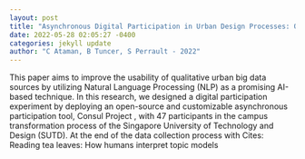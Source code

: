 ```yaml
--- 
layout: post 
title: "Asynchronous Digital Participation in Urban Design Processes: Qualitative Data Exploration and Analysis With Natural Language Processing" 
date: 2022-05-28 02:05:27 -0400 
categories: jekyll update 
author: "C Ataman, B Tuncer, S Perrault - 2022" 
--- 
```

This paper aims to improve the usability of qualitative urban big data sources by utilizing Natural Language Processing (NLP) as a promising AI-based technique. In this research, we designed a digital participation experiment by deploying an open-source and customizable asynchronous participation tool, Consul Project , with 47 participants in the campus transformation process of the Singapore University of Technology and Design (SUTD). At the end of the data collection process with Cites: Reading tea leaves: How humans interpret topic models